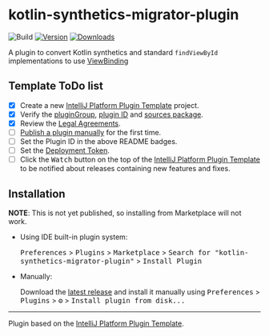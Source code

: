 # kotlin-synthetics-migrator-plugin

![Build](https://github.com/dallasgutauckis/kotlin-synthetics-migrator-plugin/workflows/Build/badge.svg)
[![Version](https://img.shields.io/jetbrains/plugin/v/PLUGIN_ID.svg)](https://plugins.jetbrains.com/plugin/PLUGIN_ID)
[![Downloads](https://img.shields.io/jetbrains/plugin/d/PLUGIN_ID.svg)](https://plugins.jetbrains.com/plugin/PLUGIN_ID)

<!-- Plugin description -->
A plugin to convert Kotlin synthetics and standard `findViewById` implementations to use [ViewBinding](https://developer.android.com/topic/libraries/view-binding)
<!-- Plugin description end -->

## Template ToDo list
- [x] Create a new [IntelliJ Platform Plugin Template][template] project.
- [x] Verify the [pluginGroup](/gradle.properties), [plugin ID](/src/main/resources/META-INF/plugin.xml) and [sources package](/src/main/kotlin).
- [x] Review the [Legal Agreements](https://plugins.jetbrains.com/docs/marketplace/legal-agreements.html).
- [ ] [Publish a plugin manually](https://www.jetbrains.org/intellij/sdk/docs/basics/getting_started/publishing_plugin.html) for the first time.
- [ ] Set the Plugin ID in the above README badges.
- [ ] Set the [Deployment Token](https://plugins.jetbrains.com/docs/marketplace/plugin-upload.html).
- [ ] Click the <kbd>Watch</kbd> button on the top of the [IntelliJ Platform Plugin Template][template] to be notified about releases containing new features and fixes.

## Installation

**NOTE**: This is not yet published, so installing from Marketplace will not work.

- Using IDE built-in plugin system:
  
  <kbd>Preferences</kbd> > <kbd>Plugins</kbd> > <kbd>Marketplace</kbd> > <kbd>Search for "kotlin-synthetics-migrator-plugin"</kbd> >
  <kbd>Install Plugin</kbd>
  
- Manually:

  Download the [latest release](https://github.com/dallasgutauckis/kotlin-synthetics-migrator-plugin/releases/latest) and install it manually using
  <kbd>Preferences</kbd> > <kbd>Plugins</kbd> > <kbd>⚙️</kbd> > <kbd>Install plugin from disk...</kbd>


---
Plugin based on the [IntelliJ Platform Plugin Template][template].

[template]: https://github.com/JetBrains/intellij-platform-plugin-template
